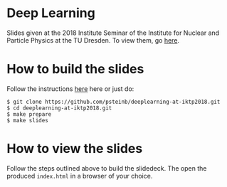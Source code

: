 # Deep Learning

Slides given at the 2018 Institute Seminar of the Institute for Nuclear and Particle Physics at the TU Dresden. To view them, go [here](https://psteinb.github.io/deeplearning-at-iktp2018/).

# How to build the slides

Follow the instructions [here](https://asciidoctor.org/docs/asciidoctor-revealjs/) here or just do:

``` shell
$ git clone https://github.com/psteinb/deeplearning-at-iktp2018.git
$ cd deeplearning-at-iktp2018.git
$ make prepare
$ make slides
```
# How to view the slides

Follow the steps outlined above to build the slidedeck. The open the produced `index.html` in a browser of your choice.

